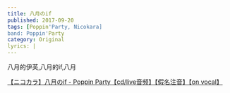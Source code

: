 ```yaml
---
title: 八月のif
published: 2017-09-20
tags: [Poppin'Party, Nicokara]
band: Poppin'Party
category: Original
lyrics: |
---
```

八月的伊芙,八月的if,八月

<summary>
    <a href="https://www.bilibili.com/video/BV1MunbzaEYx/">
        【ニコカラ】八月のif - Poppin Party【cd/live音频】【假名注音】【on vocal】
    </a>
</summary>
